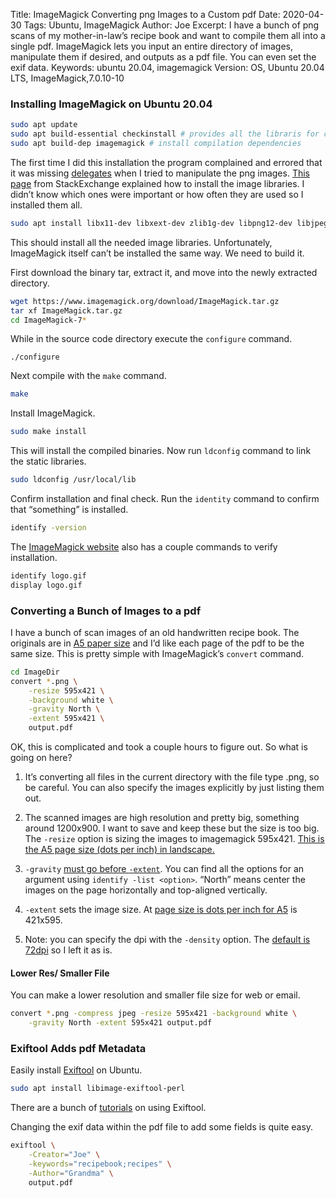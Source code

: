 Title: ImageMagick Converting png Images to a Custom pdf
Date: 2020-04-30
Tags: Ubuntu, ImageMagick
Author: Joe
Excerpt: I have a bunch of png scans of my mother-in-law’s recipe book and want to compile them all into a single pdf. ImageMagick lets you input an entire directory of images, manipulate them if desired, and outputs as a pdf file. You can even set the exif data.
Keywords: ubuntu 20.04, imagemagick
Version: OS, Ubuntu 20.04 LTS, ImageMagick,7.0.10-10

### Installing ImageMagick on Ubuntu 20.04

```bash
sudo apt update
sudo apt build-essential checkinstall # provides all the libraris for compiling
sudo apt build-dep imagemagick # install compilation dependencies
```

The first time I did this installation the program complained and errored that it was missing [delegates]( http://www.imagemagick.org/download/delegates/) when I tried to manipulate the png images. [This page](https://askubuntu.com/questions/745660/imagemagick-png-delegate-install-problems) from StackExchange explained how to install the image libraries. I didn’t know which ones were important or how often they are used so I installed them all.
```bash
sudo apt install libx11-dev libxext-dev zlib1g-dev libpng12-dev libjpeg-dev libfreetype6-dev libxml2-dev
```
This should install all the needed image libraries. Unfortunately, ImageMagick itself can’t be installed the same way. We need to build it. 

First download the binary tar, extract it, and move into the newly extracted directory.
```bash
wget https://www.imagemagick.org/download/ImageMagick.tar.gz
tar xf ImageMagick.tar.gz
cd ImageMagick-7*
```
While in the source code directory execute the `configure` command. 
```
./configure
```
Next compile with the `make` command.
```bash
make
```
Install ImageMagick.

```bash
sudo make install
```
This will install the compiled binaries. Now run `ldconfig` command to link the static libraries. 
```bash
sudo ldconfig /usr/local/lib
```
Confirm installation and final check. Run the `identity` command to confirm that “something” is installed. 
```bash
identify -version
```
 The [ImageMagick website](https://imagemagick.org/script/download.php) also has a couple commands to verify installation.
```bash
identify logo.gif
display logo.gif
```
### Converting a Bunch of Images to a pdf

I have a bunch of scan images of an old handwritten recipe book. The originals are in [A5 paper size](https://en.wikipedia.org/wiki/Paper_size) and I’d like each page of the pdf to be the same size. This is pretty simple with ImageMagick’s `convert` command. 
```bash
cd ImageDir
convert *.png \
	-resize 595x421 \
	-background white \
	-gravity North \
	-extent 595x421 \
	output.pdf
```
OK, this is complicated and took a couple hours to figure out. So what is going on here?

1. It’s converting all files in the current directory with the file type .png, so be careful. You can also specify the images explicitly by just listing them out.

2. The scanned images are high resolution and pretty big, something around 1200x900. I want to save and keep these but the size is too big. The `-resize` option is sizing the images to imagemagick 595x421. [This is the A5 page size (dots per inch) in landscape.](https://imagemagick.org/script/command-line-options.php#page)

3. `-gravity` [must go before `-extent`](https://imagemagick.org/script/command-line-options.php#extent). You can find all the options for an argument using `identify -list <option>`. “North” means center the images on the page horizontally and top-aligned vertically. 

4. `-extent` sets the image size. At [page size is dots per inch for A5](https://imagemagick.org/script/command-line-options.php#page) is 421x595.

5. Note: you can specify the dpi with the `-density` option. The [default is 72dpi](https://imagemagick.org/script/command-line-options.php#density) so I left it as is. 

#### Lower Res/ Smaller File

You can make a lower resolution and smaller file size for web or email.

```bash
convert *.png -compress jpeg -resize 595x421 -background white \
	-gravity North -extent 595x421 output.pdf
```

### Exiftool Adds pdf Metadata

Easily install [Exiftool](https://exiftool.org/) on Ubuntu.
```bash
sudo apt install libimage-exiftool-perl
```
There are a bunch of [tutorials](https://linoxide.com/linux-how-to/install-use-exiftool-linux-ubuntu-centos/) on using Exiftool.

Changing the exif data within the pdf file to add some fields is quite easy.
```bash
exiftool \
	-Creator="Joe" \
	-keywords="recipebook;recipes" \
	-Author="Grandma" \
	output.pdf
```